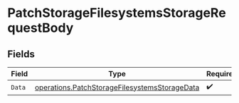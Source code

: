 # PatchStorageFilesystemsStorageRequestBody


## Fields

| Field                                                                                                          | Type                                                                                                           | Required                                                                                                       | Description                                                                                                    |
| -------------------------------------------------------------------------------------------------------------- | -------------------------------------------------------------------------------------------------------------- | -------------------------------------------------------------------------------------------------------------- | -------------------------------------------------------------------------------------------------------------- |
| `Data`                                                                                                         | [operations.PatchStorageFilesystemsStorageData](../../models/operations/patchstoragefilesystemsstoragedata.md) | :heavy_check_mark:                                                                                             | N/A                                                                                                            |